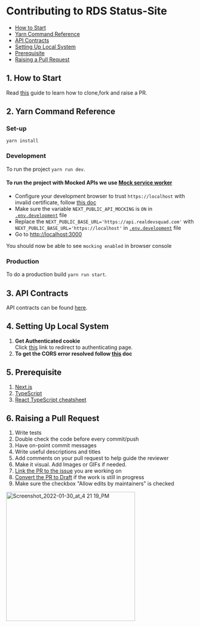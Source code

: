# Contributing to RDS Status-Site  
- [How to Start](#1-how-to-start)
- [Yarn Command Reference](#2-yarn-command-reference)
- [API Contracts](#3-api-contracts)
- [Setting Up Local System](#4-setting-up-local-system)
- [Prerequisite](#5-prerequisite)
- [Raising a Pull Request](#6-raising-a-pull-request)

##  **1. How to Start**

Read <a href="https://github.com/Real-Dev-Squad/website-welcome/blob/main/CONTRIBUTING.md" target="_blank">this</a>  guide to learn how to clone,fork and raise a PR.
## **2. Yarn Command Reference**  
### Set-up  
`yarn install`

### Development  
To run the project `yarn run dev`.

#### To run the project with Mocked APIs we use [Mock service worker](https://mswjs.io/docs/)
- Configure your development browser to trust `https://localhost` with invalid certificate, follow [this doc](https://mswjs.io/docs/recipes/using-local-https#trust-insecure-localhost)
- Make sure the variable `NEXT_PUBLIC_API_MOCKING` is `ON` in [`.env.development`](https://github.com/Real-Dev-Squad/website-status/blob/develop/.env.development) file
- Replace the `NEXT_PUBLIC_BASE_URL='https://api.realdevsquad.com'` with `NEXT_PUBLIC_BASE_URL='https://localhost'` in [`.env.development`](https://github.com/Real-Dev-Squad/website-status/blob/develop/.env.development) file
- Go to [http://localhost:3000](http://localhost:3000)

You should now be able to see `mocking enabled` in browser console

### Production  
To do a production build `yarn run start`.

## **3. API Contracts**  
API contracts can be found [here](https://github.com/Real-Dev-Squad/website-api-contracts/tree/main/tasks).  

## **4. Setting Up Local System**  
 1. **Get Authenticated cookie**  
    Click <a href="https://github.com/login/oauth/authorize?client_id=c4a84431feaf604e89d1" target="_blank">this</a> link to redirect to authenticating page.
 2. **To get the CORS error resolved follow <a href="https://github.com/Real-Dev-Squad/website-code-docs/tree/main/docs/dev/https-dev-url-cors" target="_blank">this</a> doc**
  
## **5. Prerequisite**
 1. <a href="https://nextjs.org/" target="_blank">Next.js</a>
 3. <a href="https://www.typescriptlang.org/docs/" target="_blank">TypeScript</a>
 4. <a href="https://react-typescript-cheatsheet.netlify.app/docs/basic/setup" target="_blank">React TypeScript cheatsheet</a>

## **6. Raising a Pull Request**
 1. Write tests
 2. Double check the code before every commit/push
 3. Have on-point commit messages
 4. Write useful descriptions and titles
 5. Add comments on your pull request to help guide the reviewer
 6. Make it visual. Add Images or GIFs if needed.
 7. [Link the PR to the issue](https://docs.github.com/en/issues/tracking-your-work-with-issues/linking-a-pull-request-to-an-issue#linking-a-pull-request-to-an-issue-using-a-keyword) you are working on
 8. [Convert the PR to Draft](https://github.blog/2019-02-14-introducing-draft-pull-requests/) if the work is still in progress
 9. Make sure the checkbox "Allow edits by maintainers" is checked
<img width="345" alt="Screenshot_2022-01-30_at_4 21 19_PM" src="https://user-images.githubusercontent.com/26569942/151747499-38896108-b9b4-4190-a39d-26d61b38d400.png">

